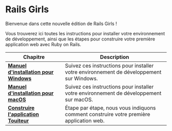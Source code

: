 # Rails Girls

Bienvenue dans cette nouvelle édition de Rails Girls !

Vous trouverez ici toutes les instructions pour installer votre environnement de développement, ainsi que les étapes pour construire votre première application web avec Ruby on Rails.

Chapitre | Description
-------- | -----------
**[Manuel d'installation pour Windows](docs/installation-windows.md)** | Suivez ces instructions pour installer votre environnement de développement sur Windows.
**[Manuel d'installation pour macOS](docs/installation-macos.md)** | Suivez ces instructions pour installer votre environnement de développement sur macOS.
**[Construire l'application Touiteur](docs/instructions.md)** | Étape par étape, nous vous indiquons comment construire votre première application web.